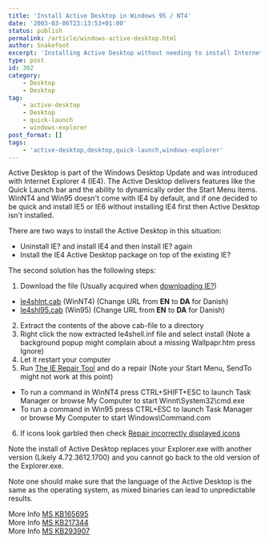 ```yaml
---
title: 'Install Active Desktop in Windows 95 / NT4'
date: '2003-03-06T23:13:53+01:00'
status: publish
permalink: /article/windows-active-desktop.html
author: Snakefoot
excerpt: 'Installing Active Desktop without needing to install Internet Explorer 4 first.'
type: post
id: 302
category:
    - Desktop
    - Desktop
tag:
    - active-desktop
    - Desktop
    - quick-launch
    - windows-explorer
post_format: []
tags:
    - 'active-desktop,desktop,quick-launch,windows-explorer'
---
```

Active Desktop is part of the Windows Desktop Update and was introduced with Internet Explorer 4 (IE4). The Active Desktop delivers features like the Quick Launch bar and the ability to dynamically order the Start Menu items. WinNT4 and Win95 doesn't come with IE4 by default, and if one decided to be quick and install IE5 or IE6 without installing IE4 first then Active Desktop isn't installed.  
  
 There are two ways to install the Active Desktop in this situation:

- Uninstall IE? and install IE4 and then install IE? again
- Install the IE4 Active Desktop package on top of the existing IE?
 
 The second solution has the following steps:
1. Download the file (Usually acquired when [downloading IE?](http://www.microsoft.com/windows/ie/downloads/)) 
  - [Ie4shlnt.cab](http://download.microsoft.com/msdownload/ie401/sp2/x86/en/Ie4shlnt.cab) (WinNT4) (Change URL from **EN** to **DA** for Danish)
  - [Ie4shl95.cab](http://download.microsoft.com/msdownload/ie401/sp2/x86/en/Ie4shl95.cab) (Win95) (Change URL from **EN** to **DA** for Danish)
2. Extract the contents of the above cab-file to a directory
3. Right click the now extracted Ie4shell.inf file and select install (Note a background popup might complain about a missing Wallpapr.htm press Ignore)
4. Let it restart your computer
5. Run [The IE Repair Tool](/article/repair-internet-explorer.html) and do a repair (Note your Start Menu, SendTo might not work at this point) 
  - To run a command in WinNT4 press CTRL+SHIFT+ESC to launch Task Manager or browse My Computer to start Winnt\\System32\\cmd.exe
  - To run a command in Win95 press CTRL+ESC to launch Task Manager or browse My Computer to start Windows\\Command.com
6. If icons look garbled then check [Repair incorrectly displayed icons](/article/windows-icon-cache.html)
 
 Note the install of Active Desktop replaces your Explorer.exe with another version (Likely 4.72.3612.1700) and you cannot go back to the old version of the Explorer.exe.  
  
 Note one should make sure that the language of the Active Desktop is the same as the operating system, as mixed binaries can lead to unpredictable results.  
  
 More Info [MS KB165695](http://support.microsoft.com/kb/165695 "How to Add or Remove Windows Desktop Update [Q165695]")  
 More Info [MS KB217344](http://support.microsoft.com/kb/217344 "How to Uninstall Internet Explorer 5 [Q217344]")  
 More Info [MS KB293907](http://support.microsoft.com/kb/293907 "How to Uninstall Internet Explorer 6 [Q293907]")  
